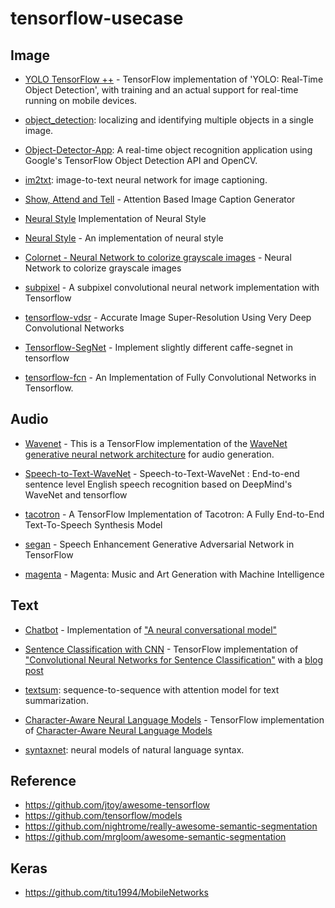 # tensorflow-usecase

## Image

* [YOLO TensorFlow ++](https://github.com/thtrieu/yolotf) - TensorFlow implementation of 'YOLO: Real-Time Object Detection', with training and an actual support for real-time running on mobile devices.

- [object_detection](https://github.com/tensorflow/models/tree/master/object_detection): localizing and identifying multiple objects in a single image.
- [Object-Detector-App](https://github.com/datitran/Object-Detector-App): A real-time object recognition application using Google's TensorFlow Object Detection API and OpenCV.

- [im2txt](https://github.com/tensorflow/models/tree/master/im2txt): image-to-text neural network for image captioning.
* [Show, Attend and Tell](https://github.com/yunjey/show_attend_and_tell) - Attention Based Image Caption Generator

* [Neural Style](https://github.com/cysmith/neural-style-tf) Implementation of Neural Style
* [Neural Style](https://github.com/anishathalye/neural-style) - An implementation of neural style

* [Colornet - Neural Network to colorize grayscale images](https://github.com/pavelgonchar/colornet) - Neural Network to colorize grayscale images

* [subpixel](https://github.com/Tetrachrome/subpixel) - A subpixel convolutional neural network implementation with Tensorflow

* [tensorflow-vdsr](https://github.com/Jongchan/tensorflow-vdsr) - Accurate Image Super-Resolution Using Very Deep Convolutional Networks

* [Tensorflow-SegNet](https://github.com/tkuanlun350/Tensorflow-SegNet) - Implement slightly different caffe-segnet in tensorflow
* [tensorflow-fcn](https://github.com/MarvinTeichmann/tensorflow-fcn) - An Implementation of Fully Convolutional Networks in Tensorflow.

## Audio

* [Wavenet](https://github.com/ibab/tensorflow-wavenet) - This is a TensorFlow implementation of the [WaveNet generative neural network architecture](https://deepmind.com/blog/wavenet-generative-model-raw-audio/) for audio generation.
* [Speech-to-Text-WaveNet](https://github.com/buriburisuri/speech-to-text-wavenet) - Speech-to-Text-WaveNet : End-to-end sentence level English speech recognition based on DeepMind's WaveNet and tensorflow

* [tacotron](https://github.com/Kyubyong/tacotron) - A TensorFlow Implementation of Tacotron: A Fully End-to-End Text-To-Speech Synthesis Model

* [segan](https://github.com/santi-pdp/segan) - Speech Enhancement Generative Adversarial Network in TensorFlow

* [magenta](https://github.com/tensorflow/magenta) - Magenta: Music and Art Generation with Machine Intelligence

## Text

* [Chatbot](https://github.com/Conchylicultor/DeepQA) - Implementation of ["A neural conversational model"](http://arxiv.org/abs/1506.05869)

* [Sentence Classification with CNN](https://github.com/dennybritz/cnn-text-classification-tf) - TensorFlow implementation of ["Convolutional Neural Networks for Sentence Classification"](http://arxiv.org/abs/1408.5882) with a [blog post](http://www.wildml.com/2015/12/implementing-a-cnn-for-text-classification-in-tensorflow/)

- [textsum](https://github.com/tensorflow/models/tree/master/textsum): sequence-to-sequence with attention model for text summarization.

* [Character-Aware Neural Language Models](https://github.com/carpedm20/lstm-char-cnn-tensorflow) - TensorFlow implementation of [Character-Aware Neural Language Models](http://arxiv.org/abs/1508.06615)

- [syntaxnet](https://github.com/tensorflow/models/tree/master/syntaxnet): neural models of natural language syntax.

## Reference

* https://github.com/jtoy/awesome-tensorflow
* https://github.com/tensorflow/models
* https://github.com/nightrome/really-awesome-semantic-segmentation
* https://github.com/mrgloom/awesome-semantic-segmentation

## Keras

* https://github.com/titu1994/MobileNetworks
